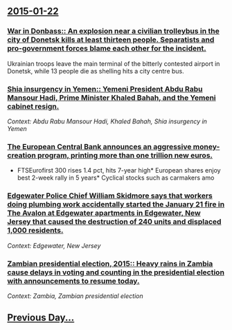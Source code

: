 ## [2015-01-22](/news/2015/01/22/index.md)

### [War in Donbass:: An explosion near a civilian trolleybus in the city of Donetsk kills at least thirteen people. Separatists and pro-government forces blame each other for the incident. ](/news/2015/01/22/war-in-donbass-an-explosion-near-a-civilian-trolleybus-in-the-city-of-donetsk-kills-at-least-thirteen-people-separatists-and-pro-governme.md)
Ukrainian troops leave the main terminal of the bitterly contested airport in Donetsk, while 13 people die as shelling hits a city centre bus.

### [Shia insurgency in Yemen:: Yemeni President Abdu Rabu Mansour Hadi, Prime Minister Khaled Bahah, and the Yemeni cabinet resign. ](/news/2015/01/22/shia-insurgency-in-yemen-yemeni-president-abdu-rabu-mansour-hadi-prime-minister-khaled-bahah-and-the-yemeni-cabinet-resign.md)
_Context: Abdu Rabu Mansour Hadi, Khaled Bahah, Shia insurgency in Yemen_

### [The European Central Bank announces an aggressive money-creation program, printing more than one trillion new euros. ](/news/2015/01/22/the-european-central-bank-announces-an-aggressive-money-creation-program-printing-more-than-one-trillion-new-euros.md)
* FTSEurofirst 300 rises 1.4 pct, hits 7-year high* European shares enjoy best 2-week rally in 5 years* Cyclical stocks such as carmakers amo

### [Edgewater Police Chief William Skidmore says that workers doing plumbing work accidentally started the January 21 fire in The Avalon at Edgewater apartments in Edgewater, New Jersey that caused the destruction of 240 units and displaced 1,000 residents. ](/news/2015/01/22/edgewater-police-chief-william-skidmore-says-that-workers-doing-plumbing-work-accidentally-started-the-january-21-fire-in-the-avalon-at-edge.md)
_Context: Edgewater, New Jersey_

### [Zambian presidential election, 2015:: Heavy rains in Zambia cause delays in voting and counting in the presidential election with announcements to resume today. ](/news/2015/01/22/zambian-presidential-election-2015-heavy-rains-in-zambia-cause-delays-in-voting-and-counting-in-the-presidential-election-with-announceme.md)
_Context: Zambia, Zambian presidential election_

## [Previous Day...](/news/2015/01/21/index.md)

